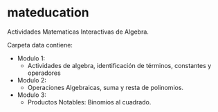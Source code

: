 # mateducation
Actividades Matematicas Interactivas de Algebra.


Carpeta data contiene:
- Modulo 1:
	* Actividades de algebra, identificación de términos, constantes y operadores
- Modulo 2:
	* Operaciones Algebraicas, suma y resta de polinomios.
- Modulo 3: 
	* Productos Notables: Binomios al cuadrado.  

